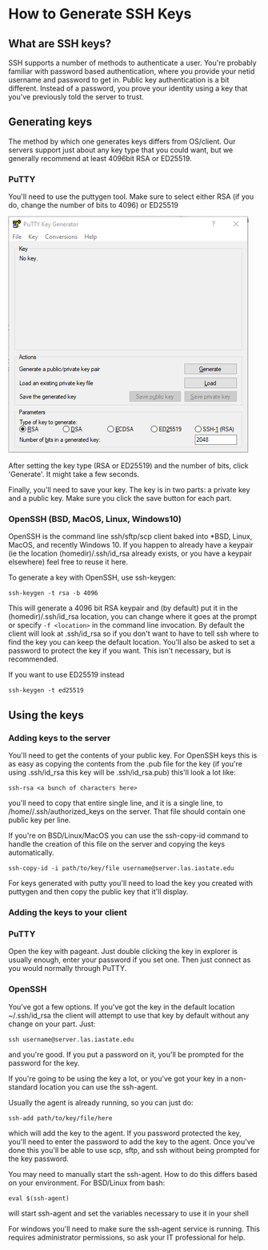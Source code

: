 # How to Generate SSH Keys

## What are SSH keys?

SSH supports a number of methods to authenticate a user. You're probably familiar with password based authentication, where you provide your netid username and password to get in. Public key authentication is a bit different. Instead of a password, you prove your identity using a key that you've previously told the server to trust.

## Generating keys

The method by which one generates keys differs from OS/client. Our servers support just about any key type that you could want, but we generally recommend at least 4096bit RSA or ED25519.

### PuTTY

You'll need to use the puttygen tool. Make sure to select either RSA (if you do, change the number of bits to 4096) or ED25519

![Image depicting the puttygen graphical user interface](img/ssh_keys_putty.png)

After setting the key type (RSA or ED25519) and the number of bits, click 'Generate'. It might take a few seconds.

Finally, you'll need to save your key. The key is in two parts: a private key and a public key. Make sure you click the save button for each part.

### OpenSSH (BSD, MacOS, Linux, Windows10)

OpenSSH is the command line ssh/sftp/scp client baked into \*BSD, Linux, MacOS, and recently Windows 10. If you happen to already have a keypair (ie the location (homedir)/.ssh/id\_rsa already exists, or you have a keypair elsewhere) feel free to reuse it here.

To generate a key with OpenSSH, use ssh-keygen:

```
ssh-keygen -t rsa -b 4096
```

This will generate a 4096 bit RSA keypair and (by default) put it in the (homedir)/.ssh/id\_rsa location, you can change where it goes at the prompt or specify `-f <location>` in the command line invocation. By default the client will look at .ssh/id\_rsa so if you don't want to have to tell ssh where to find the key you can keep the default location. You'll also be asked to set a password to protect the key if you want. This isn't necessary, but is recommended.

If you want to use ED25519 instead

```
ssh-keygen -t ed25519
```

Using the keys
--------------

### Adding keys to the server

You'll need to get the contents of your public key. For OpenSSH keys this is as easy as copying the contents from the .pub file for the key (if you're using .ssh/id\_rsa this key will be .ssh/id\_rsa.pub) this'll look a lot like:

```
ssh-rsa <a bunch of characters here>
```

you'll need to copy that entire single line, and it is a single line, to /home/<username>/.ssh/authorized\_keys on the server. That file should contain one public key per line.

If you're on BSD/Linux/MacOS you can use the ssh-copy-id command to handle the creation of this file on the server and copying the keys automatically.

```
ssh-copy-id -i path/to/key/file username@server.las.iastate.edu
```

For keys generated with putty you'll need to load the key you created with puttygen and then copy the public key that it'll display.

### Adding the keys to your client

### PuTTY

Open the key with pageant. Just double clicking the key in explorer is usually enough, enter your password if you set one. Then just connect as you would normally through PuTTY.

### OpenSSH

You've got a few options. If you've got the key in the default location ~/.ssh/id\_rsa the client will attempt to use that key by default without any change on your part. Just:

```
ssh username@server.las.iastate.edu
```

and you're good. If you put a password on it, you'll be prompted for the password for the key.

If you're going to be using the key a lot, or you've got your key in a non-standard location you can use the ssh-agent.

Usually the agent is already running, so you can just do:

```
ssh-add path/to/key/file/here
```

which will add the key to the agent. If you password protected the key, you'll need to enter the password to add the key to the agent. Once you've done this you'll be able to use scp, sftp, and ssh without being prompted for the key password.

You may need to manually start the ssh-agent. How to do this differs based on your environment. For BSD/Linux from bash:

```
eval $(ssh-agent)
```

will start ssh-agent and set the variables necessary to use it in your shell

For windows you'll need to make sure the ssh-agent service is running. This requires administrator permissions, so ask your IT professional for help.